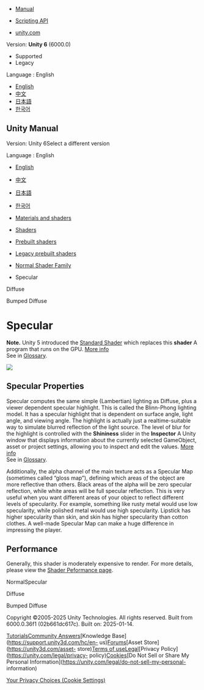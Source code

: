 [](https://docs.unity3d.com)

  * [Manual](../Manual/index.html)
  * [Scripting API](../ScriptReference/index.html)

  * [unity.com](https://unity.com/)

Version: **Unity 6** (6000.0)

  * Supported
  * Legacy

Language : English

  * [English](/Manual/shader-NormalSpecular.html)
  * [中文](/cn/current/Manual/shader-NormalSpecular.html)
  * [日本語](/ja/current/Manual/shader-NormalSpecular.html)
  * [한국어](/kr/current/Manual/shader-NormalSpecular.html)

[](https://docs.unity3d.com)

## Unity Manual

Version: Unity 6Select a different version

Language : English

  * [English](/Manual/shader-NormalSpecular.html)
  * [中文](/cn/current/Manual/shader-NormalSpecular.html)
  * [日本語](/ja/current/Manual/shader-NormalSpecular.html)
  * [한국어](/kr/current/Manual/shader-NormalSpecular.html)

  * [Materials and shaders](materials-and-shaders.html)
  * [Shaders](Shaders.html)
  * [Prebuilt shaders](shader-built-in-landing.html)
  * [Legacy prebuilt shaders](Built-inShaderGuide.html)
  * [Normal Shader Family](shader-NormalFamily.html)
  * Specular

[](shader-NormalDiffuse.html)

Diffuse

[](shader-NormalBumpedDiffuse.html)

Bumped Diffuse

# Specular

**Note.** Unity 5 introduced the [Standard Shader](shader-StandardShader.html)
which replaces this **shader** A program that runs on the GPU. [More
info](Shaders.html)  
See in [Glossary](Glossary.html#Shader).

![](../uploads/Shaders/Shader-NormalSpec.jpg)

## Specular Properties

Specular computes the same simple (Lambertian) lighting as Diffuse, plus a
viewer dependent specular highlight. This is called the Blinn-Phong lighting
model. It has a specular highlight that is dependent on surface angle, light
angle, and viewing angle. The highlight is actually just a realtime-suitable
way to simulate blurred reflection of the light source. The level of blur for
the highlight is controlled with the **Shininess** slider in the **Inspector**
A Unity window that displays information about the currently selected
GameObject, asset or project settings, allowing you to inspect and edit the
values. [More info](UsingTheInspector.html)  
See in [Glossary](Glossary.html#Inspector).

Additionally, the alpha channel of the main texture acts as a Specular Map
(sometimes called “gloss map”), defining which areas of the object are more
reflective than others. Black areas of the alpha will be zero specular
reflection, while white areas will be full specular reflection. This is very
useful when you want different areas of your object to reflect different
levels of specularity. For example, something like rusty metal would use low
specularity, while polished metal would use high specularity. Lipstick has
higher specularity than skin, and skin has higher specularity than cotton
clothes. A well-made Specular Map can make a huge difference in impressing the
player.

## Performance

Generally, this shader is moderately expensive to render. For more details,
please view the [Shader Peformance page](shader-Performance.html).

NormalSpecular

[](shader-NormalDiffuse.html)

Diffuse

[](shader-NormalBumpedDiffuse.html)

Bumped Diffuse

Copyright ©2005-2025 Unity Technologies. All rights reserved. Built from
6000.0.36f1 (02b661dc617c). Built on: 2025-01-14.

[Tutorials](https://learn.unity.com/)[Community
Answers](https://answers.unity3d.com)[Knowledge
Base](https://support.unity3d.com/hc/en-
us)[Forums](https://forum.unity3d.com)[Asset Store](https://unity3d.com/asset-
store)[Terms of
use](https://docs.unity3d.com/Manual/TermsOfUse.html)[Legal](https://unity.com/legal)[Privacy
Policy](https://unity.com/legal/privacy-
policy)[Cookies](https://unity.com/legal/cookie-policy)[Do Not Sell or Share
My Personal Information](https://unity.com/legal/do-not-sell-my-personal-
information)

[Your Privacy Choices (Cookie Settings)](javascript:void\(0\);)

